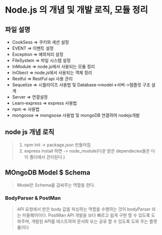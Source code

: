 Node.js 의 개념 및 개발 로직, 모듈 정리
 =============
 ## 파일 설명
- CookSess => 쿠키와 세션 설정  
- EVENT =>  이벤트 설정   
- Exception =>  예외처리 설정  
- FileSystem => 파일 시스템 설정  
- InModule => node.js에서 사용되는 모듈 정리   
- InObect => node.js에서 사용되는 객체 정리   
- Restful => RestFul api 사용 관리   
- Sequelize => 시퀄라이즈 사용법 및 Database->model->서버->템플릿 구조 설계  
- Server => 연결설정   
- Learn-express => express 사용법   
- npm => 사용법   
- mongoose => mongoose 사용법 및 mongoDB 연결하여 nodejs개발 

## node js 개념 로직
> 1. npm init -> package.json 만들어짐 
> 2. express install 하면 -> node_module(다운 받은 dependecies들은 다 이 폴더에서 관리된다.)

## MOngoDB Model $ Schema 
> Model은 Schema를 감싸주는 역할을 한다. 

### BodyParser & PostMan 
>  API 요청에서 받은 body 값을 파싱하는 역할을 수행하는 것이 bodyParser 라는 미들웨어이다. 
>  PostMan API 개발을 보다 빠르고 쉽게 구현 할 수 있도록 도와주며, 개발된 API를 테스트하여 문서화 또는 공유 할 수 있도록 도와 주는 플랫폼이다
 
